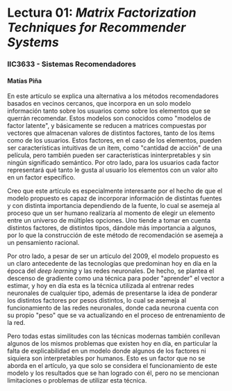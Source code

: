 # Lectura 01: *Matrix Factorization Techniques for Recommender Systems*
### IIC3633 - Sistemas Recomendadores
#### Matías Piña

En este artículo se explica una alternativa a los métodos recomendadores basados en vecinos cercanos, que incorpora en un solo modelo información tanto sobre los usuarios como sobre los elementos que se querrán recomendar. Estos modelos son conocidos como "modelos de factor latente", y básicamente se reducen a matrices compuestas por vectores que almacenan valores de distintos factores, tanto de los ítems como de los usuarios. Estos factores, en el caso de los elementos, pueden ser características intuitivas de un ítem, como "cantidad de acción" de una película, pero también pueden ser características ininterpretables y sin ningún significado semántico. Por otro lado, para los usuarios cada factor representará qué tanto le gusta al usuario los elementos con un valor alto en un factor específico.

Creo que este artículo es especialmente interesante por el hecho de que el modelo propuesto es capaz de incorporar información de distintas fuentes y con distinta importancia dependiendo de la fuente, lo cual se asemeja al proceso que un ser humano realizaría al momento de elegir un elemento entre un universo de múltiples opciones. Uno tiende a tomar en cuenta distintos factores, de distintos tipos, dándole más importancia a algunos, por lo que la construcción de este método de recomendación se asemeja a un pensamiento racional.

Por otro lado, a pesar de ser un artículo del 2009, el modelo propuesto es un claro antecedente de las tecnologías que predominan hoy en día en la época del *deep learning* y las redes neuronales. De hecho, se plantea el descenso de gradiente como una técnica para poder "aprender" el vector a estimar, y hoy en día esta es la técnica utilizada al entrenar redes neuronales de cualquier tipo, además de presentarse la idea de ponderar los distintos factores por pesos distintos, lo cual se asemeja al funcionamiento de las redes neuronales, donde cada neurona cuenta con su propio "peso" que se va actualizando en el proceso de entrenamiento de la red.

Pero todas estas similitudes con las técnicas modernas también conllevan algunos de los mismos problemas que existen hoy en día, en particular la falta de explicabilidad en un modelo donde algunos de los factores ni siquiera son interpretables por humanos. Esto es un factor que no se aborda en el artículo, ya que solo se considera el funcionamiento de este modelo y los resultados que se han logrado con él, pero no se mencionan limitaciones o problemas de utilizar esta técnica.